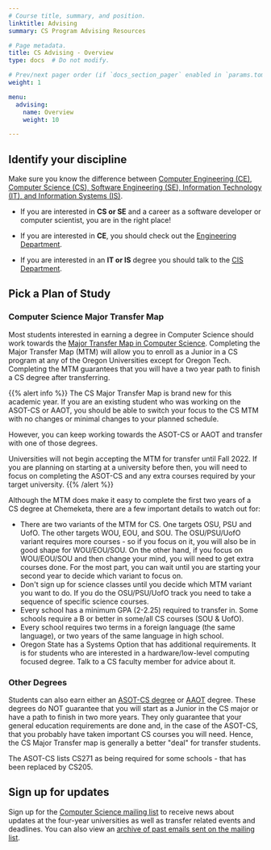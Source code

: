 ```yaml
---
# Course title, summary, and position.
linktitle: Advising
summary: CS Program Advising Resources

# Page metadata.
title: CS Advising - Overview
type: docs  # Do not modify.

# Prev/next pager order (if `docs_section_pager` enabled in `params.toml`)
weight: 1

menu:
  advising:
    name: Overview
    weight: 10

---
```


## Identify your discipline

Make sure you know the difference between [Computer Engineering (CE), Computer Science (CS),
Software Engineering (SE), Information Technology (IT), and Information Systems (IS)](http://computerscience.chemeketa.edu/cs160Reader/ComputingFields/index.html).

* If you are interested in **CS or SE** and a career as a software developer or computer scientist,
    you are in the right place!

* If you are interested in **CE**,
    you should check out the [Engineering Department](https://www.chemeketa.edu/programs-classes/program-finder/engineering/).

* If you are interested in an **IT or IS** degree you should talk to the
[CIS Department](https://www.chemeketa.edu/programs-classes/program-finder/computer-information-systems/).

## Pick a Plan of Study

### Computer Science Major Transfer Map

Most students interested in earning a degree in Computer Science should work towards
the [Major Transfer Map in Computer Science](https://www.oregon.gov/highered/policy-collaboration/Documents/Transfer-Credit/2998/Statewide%20Articulation%20Agreement,%20Major%20Transfer%20Map%20in%20Computer%20Science.pdf).
Completing the Major Transfer Map (MTM) will allow you to enroll as a Junior in a CS program at
any of the Oregon Universities except for Oregon Tech. Completing the MTM guarantees that
you will have a two year path to finish a CS degree after transferring.

{{% alert info %}}
The CS Major Transfer Map is brand new for this academic year. If you are an existing student
who was  working on the ASOT-CS or AAOT, you should be able to switch your focus to the CS MTM
with no changes or minimal changes to your planned schedule.

However, you can keep working towards the ASOT-CS or AAOT and transfer with one of those
degrees.

Universities will not begin accepting the MTM for transfer until Fall 2022. If you are
planning on starting at a university before then, you will need to focus on
completing the ASOT-CS and any extra courses required by your target university.
{{% /alert %}}

Although the MTM does make it easy to complete the first two years of a CS degree at Chemeketa,
there are a few important details to watch out for:

* There are two variants of the MTM for CS. One targets OSU, PSU and UofO.
    The other targets WOU, EOU, and SOU. The OSU/PSU/UofO variant requires more
    courses - so if you focus on it, you will also be in good shape for WOU/EOU/SOU.
    On the other hand, if you focus on WOU/EOU/SOU and then change your mind, you will
    need to get extra courses done. For the most part, you can wait until you are starting
    your second year to decide which variant to focus on.
* Don't sign up for science classes until you decide which MTM variant you want to do. If
    you do the OSU/PSU/UofO track you need to take a sequence of specific science courses.
* Every school has a minimum GPA (2-2.25) required to transfer in. Some schools require a B
    or better in some/all CS courses (SOU & UofO).
* Every school requires two terms in a foreign language (the same language), or two years
    of the same language in high school.
* Oregon State has a Systems Option that has additional requirements. It is for students
    who are interested in a hardware/low-level computing focused degree. Talk to a CS
    faculty member for advice about it.

### Other Degrees

Students can also earn either an [ASOT-CS degree](https://www.chemeketa.edu/media/content-assets/documents/pdf/degrees/ASOT---CS-Degree-Requirements-and-Advising-Guide.pdf)
or [AAOT](https://www.chemeketa.edu/programs-classes/degrees/) degree. These degrees do NOT guarantee
that you will start as a Junior in the CS major or have a path to finish in two more years.
They only guarantee that your general education requirements are done and, in the case
of the ASOT-CS, that you probably have taken important CS courses you will need.
Hence, the CS Major Transfer map is generally a better "deal" for transfer students.

The ASOT-CS lists CS271 as being required for some schools - that  has been replaced by CS205.

## Sign up for updates

Sign up for the [Computer Science mailing list](http://eepurl.com/bhlDT1) to receive news about
updates at the four-year universities as well as transfer related events and deadlines. You can
also view an [archive of past emails sent on the mailing list](https://us10.campaign-archive.com/home/?u=80c5b042ad9fa8e70edde9296&id=bd7a5c549c).
